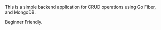 This is a simple backend application for CRUD operations using Go Fiber, and MongoDB.

Beginner Friendly.
